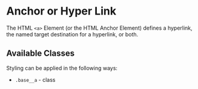# Anchor or Hyper Link
The HTML `<a>` Element (or the HTML Anchor Element) defines a hyperlink, the named target destination for a hyperlink, or both.

## Available Classes
Styling can be applied in the following ways:

* `.base__a` - class
